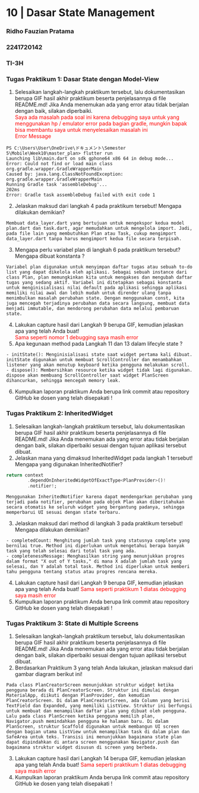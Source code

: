 # 10 | Dasar State Management

### Ridho Fauzian Pratama
### 2241720142
### TI-3H

### Tugas Praktikum 1: Dasar State dengan Model-View
1. Selesaikan langkah-langkah praktikum tersebut, lalu dokumentasikan berupa GIF hasil akhir praktikum beserta penjelasannya di file README.md! Jika Anda menemukan ada yang error atau tidak berjalan dengan baik, silakan diperbaiki.<br>
<span style="color: red;">Saya ada masalah pada soal ini karena debugging saya untuk yang menggunakan hp / emulator error pada bagian gradle, mungkin bapak bisa membantu saya untuk menyelesaikan masalah ini <br>
Error Message</span>
``` 
PS C:\Users\User\OneDrive\ドキュメント\Semester 5\Mobile\Week10\master_plan> flutter run                                                                                    
Launching lib\main.dart on sdk gphone64 x86 64 in debug mode...
Error: Could not find or load main class org.gradle.wrapper.GradleWrapperMain
Caused by: java.lang.ClassNotFoundException: org.gradle.wrapper.GradleWrapperMain
Running Gradle task 'assembleDebug'...                             202ms
Error: Gradle task assembleDebug failed with exit code 1
```
2. Jelaskan maksud dari langkah 4 pada praktikum tersebut! Mengapa dilakukan demikian?<br>
```
Membuat data_layer.dart yang bertujuan untuk mengekspor kedua model plan.dart dan task.dart, agar memudahkan untuk mengelola import. Jadi, pada file lain yang membutuhkan Plan atau Task, cukup mengimport data_layer.dart tanpa harus mengimport kedua file secara terpisah.
```
3. Mengapa perlu variabel plan di langkah 6 pada praktikum tersebut? Mengapa dibuat konstanta ?<br>
```
Variabel plan digunakan untuk menyimpan daftar tugas atau sebuah to-do list yang dapat dikelola oleh aplikasi. Sebagai sebuah instance dari class Plan, plan memungkinkan kita untuk mengakses dan mengubah daftar tugas yang sedang aktif. Variabel ini ditetapkan sebagai konstanta untuk menginisialisasi nilai default pada aplikasi sehingga aplikasi memiliki nilai awal dan lebih mudah untuk dirender ulang tanpa menimbulkan masalah perubahan state. Dengan menggunakan const, kita juga mencegah terjadinya perubahan data secara langsung, membuat data menjadi immutable, dan mendorong perubahan data melalui pembaruan state.
```
4. Lakukan capture hasil dari Langkah 9 berupa GIF, kemudian jelaskan apa yang telah Anda buat!<br>
<span style="color: red;">Sama seperti nomor 1 debugging saya masih error</span><br>
5. Apa kegunaan method pada Langkah 11 dan 13 dalam lifecyle state ?<br>
```
- initState(): Menginisialisasi state saat widget pertama kali dibuat. initState digunakan untuk membuat ScrollController dan menambahkan listener yang akan menutup keyboard ketika pengguna melakukan scroll.
- dispose(): Membersihkan resource ketika widget tidak lagi digunakan. dispose akan membuang ScrollController saat widget PlanScreen dihancurkan, sehingga mencegah memory leak.
```
6. Kumpulkan laporan praktikum Anda berupa link commit atau repository GitHub ke dosen yang telah disepakati !


### Tugas Praktikum 2: InheritedWidget
1. Selesaikan langkah-langkah praktikum tersebut, lalu dokumentasikan berupa GIF hasil akhir praktikum beserta penjelasannya di file README.md! Jika Anda menemukan ada yang error atau tidak berjalan dengan baik, silakan diperbaiki sesuai dengan tujuan aplikasi tersebut dibuat.
2. Jelaskan mana yang dimaksud InheritedWidget pada langkah 1 tersebut! Mengapa yang digunakan InheritedNotifier?
``` dart
return context
        .dependOnInheritedWidgetOfExactType<PlanProvider>()!
        .notifier!;
```
```
Menggunakan InheritedNotifier karena dapat mendengarkan perubahan yang terjadi pada notifier, perubahan pada objek Plan akan diberitahukan secara otomatis ke seluruh widget yang bergantung padanya, sehingga memperbarui UI sesuai dengan state terbaru.
```
3. Jelaskan maksud dari method di langkah 3 pada praktikum tersebut! Mengapa dilakukan demikian?
```
- completedCount: Menghitung jumlah task yang statusnya complete yang bernilai true. Method ini diperlukan untuk mengetahui berapa banyak task yang telah selesai dari total task yang ada.
- completenessMessage: Menghasilkan string yang menunjukkan progres dalam format "X out of Y tasks," di mana X adalah jumlah task yang selesai, dan Y adalah total task. Method ini diperlukan untuk memberi tahu pengguna tentang status atau progres rencana mereka.
```
4. Lakukan capture hasil dari Langkah 9 berupa GIF, kemudian jelaskan apa yang telah Anda buat!
<span style="color: red;">Sama seperti praktikum 1 diatas debugging saya masih error</span><br>
5. Kumpulkan laporan praktikum Anda berupa link commit atau repository GitHub ke dosen yang telah disepakati !


### Tugas Praktikum 3: State di Multiple Screens
1. Selesaikan langkah-langkah praktikum tersebut, lalu dokumentasikan berupa GIF hasil akhir praktikum beserta penjelasannya di file README.md! Jika Anda menemukan ada yang error atau tidak berjalan dengan baik, silakan diperbaiki sesuai dengan tujuan aplikasi tersebut dibuat.
2. Berdasarkan Praktikum 3 yang telah Anda lakukan, jelaskan maksud dari gambar diagram berikut ini!
```
Pada class PlanCreatorScreen menunjukkan struktur widget ketika pengguna berada di PlanCreatorScreen. Struktur ini dimulai dengan MaterialApp, diikuti dengan PlanProvider, dan kemudian PlanCreatorScreen. Di dalam PlanCreatorScreen, ada Column yang berisi TextField dan Expanded, yang memiliki ListView. Struktur ini berfungsi untuk membuat dan menampilkan daftar plan yang dibuat oleh pengguna. Lalu pada class PlanScreen ketika pengguna memilih plan, Navigator.push memindahkan pengguna ke halaman baru. Di dalam PlanScreen, struktur Scaffold digunakan untuk membangun UI screen dengan bagian utama ListView untuk menampilkan task di dalam plan dan SafeArea untuk teks. Transisi ini menunjukkan bagaimana state plan dapat dipindahkan di antara screen menggunakan Navigator.push dan bagaimana struktur widget disusun di screen yang berbeda.
```
3. Lakukan capture hasil dari Langkah 14 berupa GIF, kemudian jelaskan apa yang telah Anda buat!
<span style="color: red;">Sama seperti praktikum 1 diatas debugging saya masih error</span><br>
4. Kumpulkan laporan praktikum Anda berupa link commit atau repository GitHub ke dosen yang telah disepakati !